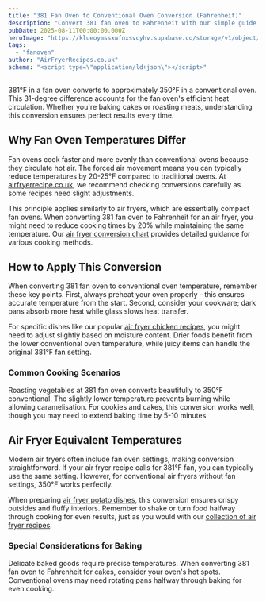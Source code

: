 ```yaml
---
title: "381 Fan Oven to Conventional Oven Conversion (Fahrenheit)"
description: "Convert 381 fan oven to Fahrenheit with our simple guide. Learn the exact conventional oven equivalent for perfect baking every time."
pubDate: 2025-08-11T00:00:00.000Z
heroImage: "https://klueoymssxwfnxsvcyhv.supabase.co/storage/v1/object/public/md/381-fan-oven-to-conventional-oven-conversion-fahrenheit-aae34bcc.png"
tags:
  - "fanoven"
author: "AirFryerRecipes.co.uk"
schema: "<script type=\"application/ld+json\"></script>"
---
```


<p>381°F in a fan oven converts to approximately 350°F in a conventional oven. This 31-degree difference accounts for the fan oven's efficient heat circulation. Whether you're baking cakes or roasting meats, understanding this conversion ensures perfect results every time.</p>

<h2>Why Fan Oven Temperatures Differ</h2>
<p>Fan ovens cook faster and more evenly than conventional ovens because they circulate hot air. The forced air movement means you can typically reduce temperatures by 20-25°F compared to traditional ovens. At <a href=https://www.airfryerrecipe.co.uk>airfryerrecipe.co.uk</a>, we recommend checking conversions carefully as some recipes need slight adjustments.</p>
<p>This principle applies similarly to air fryers, which are essentially compact fan ovens. When converting 381 fan oven to Fahrenheit for an air fryer, you might need to reduce cooking times by 20% while maintaining the same temperature. Our <a href=https://www.airfryerrecipe.co.uk/air-fryer-conversion-chart>air fryer conversion chart</a> provides detailed guidance for various cooking methods.</p>

<h2>How to Apply This Conversion</h2>
<p>When converting 381 fan oven to conventional oven temperature, remember these key points. First, always preheat your oven properly - this ensures accurate temperature from the start. Second, consider your cookware; dark pans absorb more heat while glass slows heat transfer.</p>
<p>For specific dishes like our popular <a href=https://www.airfryerrecipe.co.uk/recipe-category/chicken>air fryer chicken recipes</a>, you might need to adjust slightly based on moisture content. Drier foods benefit from the lower conventional oven temperature, while juicy items can handle the original 381°F fan setting.</p>

<h3>Common Cooking Scenarios</h3>
<p>Roasting vegetables at 381 fan oven converts beautifully to 350°F conventional. The slightly lower temperature prevents burning while allowing caramelisation. For cookies and cakes, this conversion works well, though you may need to extend baking time by 5-10 minutes.</p>

<h2>Air Fryer Equivalent Temperatures</h2>
<p>Modern air fryers often include fan oven settings, making conversion straightforward. If your air fryer recipe calls for 381°F fan, you can typically use the same setting. However, for conventional air fryers without fan settings, 350°F works perfectly.</p>
<p>When preparing <a href=https://www.airfryerrecipe.co.uk/recipe-category/potatoes>air fryer potato dishes</a>, this conversion ensures crispy outsides and fluffy interiors. Remember to shake or turn food halfway through cooking for even results, just as you would with our <a href=https://www.airfryerrecipe.co.uk/recipes>collection of air fryer recipes</a>.</p>

<h3>Special Considerations for Baking</h3>
<p>Delicate baked goods require precise temperatures. When converting 381 fan oven to Fahrenheit for cakes, consider your oven's hot spots. Conventional ovens may need rotating pans halfway through baking for even cooking.</p>